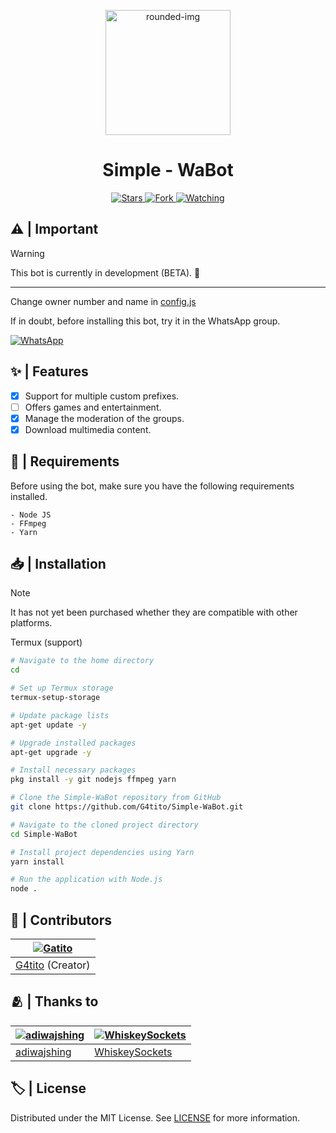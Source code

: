<p align="center">
    <a href="https://github.com/G4tito/Simple-WaBot/">
        <img src="https://i.ibb.co/JpPw2jg/rounded-img.png" alt="rounded-img" width="200">
    </a>
</p>

<h1 align="center">Simple - WaBot</h1>

<p align="center">
    <a href="https://github.com/G4tito/Simple-WaBot/stargazers/">
        <img title="Stars" src="https://img.shields.io/github/stars/G4tito/Simple-WaBot?&style=social">
    </a>
    <a href="https://github.com/G4tito/Simple-WaBot/network/members">
        <img title="Fork" src="https://img.shields.io/github/forks/G4tito/Simple-WaBot?style=social">
    </a>
    <a href="https://github.com/G4tito/Simple-WaBot/watchers">
        <img title="Watching" src="https://img.shields.io/github/watchers/G4tito/Simple-WaBot?style=social">
    </a>
</p>

## ⚠️ | Important

> [!WARNING]
> This bot is currently in development (BETA). 🍟

---

Change owner number and name in [config.js](https://github.com/G4tito/Simple-WaBot/blob/main/setting.js#L22)

If in doubt, before installing this bot, try it in the WhatsApp group.

[![WhatsApp](https://img.shields.io/badge/Group-25D366?style=for-the-badge&logo=whatsapp&logoColor=white)](https://chat.whatsapp.com/ErHEyrEqcIJCYd1921aYkW)

## ✨ | Features

- [x] Support for multiple custom prefixes.
- [ ] Offers games and entertainment.
- [x] Manage the moderation of the groups.
- [x] Download multimedia content.

## 📝 | Requirements

Before using the bot, make sure you have the following requirements installed.

```
- Node JS
- FFmpeg
- Yarn
```

## 📥 | Installation

> [!NOTE]
> It has not yet been purchased whether they are compatible with other platforms.

Termux (support)
```bash
# Navigate to the home directory
cd 

# Set up Termux storage
termux-setup-storage 

# Update package lists
apt-get update -y 

# Upgrade installed packages
apt-get upgrade -y 

# Install necessary packages
pkg install -y git nodejs ffmpeg yarn 

# Clone the Simple-WaBot repository from GitHub
git clone https://github.com/G4tito/Simple-WaBot.git 

# Navigate to the cloned project directory
cd Simple-WaBot 

# Install project dependencies using Yarn
yarn install 

# Run the application with Node.js
node .
```

## 💼 | Contributors

| [![Gatito](https://github.com/G4tito.png?size=100)](https://github.com/G4tito) |
| --- |
| [G4tito](https://github.com/G4tito) (Creator) |

## 🫂 | Thanks to

| [![adiwajshing](https://github.com/adiwajshing.png?size=100)](https://github.com/adiwajshing) | [![WhiskeySockets](https://github.com/WhiskeySockets.png?size=100)](https://github.com/WhiskeySockets) |
| --- | --- |
| [adiwajshing](https://github.com/adiwajshing) | [WhiskeySockets](https://github.com/WhiskeySockets) |

## 🏷️ | License

Distributed under the MIT License. See [LICENSE](https://github.com/G4tito/Simple-WaBot/blob/main/LICENSE) for more information.
